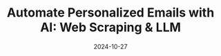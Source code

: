 ---
categories:
- Automation & Workflows
- Content Generation & Marketing
- Development
date: 2024-10-27
description: Learn how to scrape websites, analyze data, and generate personalized
  emails using AI and a no-code workflow.
duration: 9 minutes
layout: course
level: Beginner
sections:
- description: Overview of automating personalized email creation using web scraping
    and large language models.
  timestamp: 00:00
  title: "\U0001F3A5 Introduction: Personalized Emails with AI"
- description: Demonstration of web scraping a LinkedIn profile and extracting relevant
    data for analysis.
  timestamp: 00:24
  title: "\U0001F310 Web Scraping & Data Extraction"
- description: Discussion on lead enrichment and the importance of highly personalized
    emails for better responses.
  timestamp: 01:22
  title: "\U0001F914 Lead Enrichment and Personalization"
- description: Setting up an HTTP node to fetch and extract HTML data from a target
    website.
  timestamp: 02:05
  title: "\U0001F916 HTTP Node: Fetching Website Data"
- description: Utilizing a code node to clean the extracted HTML data, removing unnecessary
    code and leaving only the text.
  timestamp: 02:33
  title: "\U0001F9F9 Code Node: Cleaning HTML Data"
- description: Using a large language model (ChatGPT) to analyze the extracted text
    and summarize the main revenue-generating activities.
  timestamp: 03:22
  title: "\U0001F9E0 LLM Node 1: Analyzing Revenue Generation"
- description: Employing a second LLM node to extract case studies, success stories,
    or testimonials from the website data.
  timestamp: 05:37
  title: '✍️ LLM Node 2: Extracting Case Studies & Testimonials'
- description: Leveraging the extracted information to craft highly personalized emails
    that resonate with potential clients.
  timestamp: 07:58
  title: "\U0001F4E7 Crafting Personalized Emails"
- description: Concluding remarks, offering a free consultation for viewers seeking
    further assistance or guidance.
  timestamp: 08:29
  title: 'Outro: Consultation & Next Steps'
tags:
- OpenAI
- Claude
- Web Scraping
- AI
- Automation
- Email Marketing
- Personalization
- Strategy
thumbnail: https://i.ytimg.com/vi/8VICZS9tSVo/sddefault.jpg
title: 'Automate Personalized Emails with AI: Web Scraping & LLM'
videoId: 8VICZS9tSVo
---